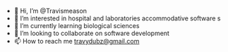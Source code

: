 - 👋 Hi, I’m @Travismeason
- 👀 I’m interested in hospital and laboratories accommodative software s 
- 🌱 I’m currently learning biological sciences
- 💞️ I’m looking to collaborate on software development
- 📫 How to reach me travydubz@gmail.com

<!---
Travismeason/Travismeason is a ✨ special ✨ repository because its `README.md` (this file) appears on your GitHub profile.
You can click the Preview link to take a look at your changes.
--->
